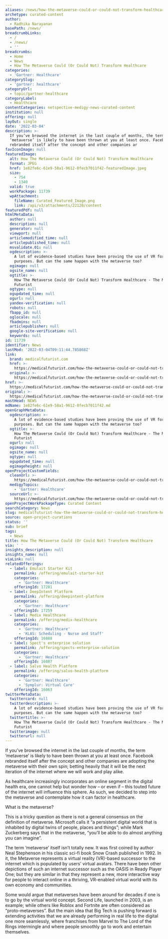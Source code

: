 ```yaml
---
aliases: /news/how-the-metaverse-could-or-could-not-transform-healthcare
archetype: curated-content
author:
  - Radhika Narayanan
basePath: /news/
breadcrumbLinks:
  - /
  - /news/
  - ''
breadcrumbs:
  - Home
  - News
  - How The Metaverse Could (Or Could Not) Transform Healthcare
categories:
  - 'Gartner: Healthcare'
categorySlug:
  - 'gartner: healthcare'
categoryUrl:
  - topic/gartner-healthcare
categoryLabel:
  - Healthcare
contentCategories: netspective-medigy-news-curated-content
institution: null
offering: null
layOut: single
date: '2022-03-04'
description: >-
  If you’ve browsed the internet in the last couple of months, the term
  ‘metaverse’ is likely to have been thrown at you at least once. Facebook
  rebranded itself after the concept and other companies ar
favIconImage: null
featuredImage:
  alt: How The Metaverse Could (Or Could Not) Transform Healthcare
  format: JPEG
  href: 1e82fe6c-61e9-58a1-9612-0fecb7011f42-featuredImage.jpeg
  size:
    - 754
    - 1340
  valid: true
  workPackage: 11739
  wpAttachment:
    fileName: Curated_Featured_Image.png
    link: /api/v3/attachments/22120/content
featuredPdf: null
htmlMetaData:
  author: null
  description: null
  generator: null
  viewport: null
  articlemodified_time: null
  articlepublished_time: null
  msvalidate.01: null
  ogdescription: >-
    A lot of evidence-based studies have been proving the use of VR for medical
    purposes. But can the same happen with the metaverse too?
  ogimage: null
  ogsite_name: null
  ogtitle: >-
    How The Metaverse Could (Or Could Not) Transform Healthcare - The Medical
    Futurist
  ogtype: null
  ogupdated_time: null
  ogurl: null
  yandex-verification: null
  robots: null
  fbapp_id: null
  oglocale: null
  fbadmins: null
  articlepublisher: null
  google-site-verification: null
  keywords: null
id: 11739
identifier: News
lastMod: '2022-03-04T09:11:44.785868Z'
link:
  brand: medicalfuturist.com
  href: >-
    https://medicalfuturist.com/how-the-metaverse-could-or-could-not-transform-healthcare/
  original: >-
    https://medicalfuturist.com/how-the-metaverse-could-or-could-not-transform-healthcare/
href: >-
  https://medicalfuturist.com/how-the-metaverse-could-or-could-not-transform-healthcare/
original: >-
  https://medicalfuturist.com/how-the-metaverse-could-or-could-not-transform-healthcare/
mastHead: NEWS
mdName: 1e82fe6c-61e9-58a1-9612-0fecb7011f42.md
openGraphMetaData:
  ogdescription: >-
    A lot of evidence-based studies have been proving the use of VR for medical
    purposes. But can the same happen with the metaverse too?
  ogtitle: >-
    How The Metaverse Could (Or Could Not) Transform Healthcare - The Medical
    Futurist
  ogurl: null
  ogimage: null
  ogsite_name: null
  ogtype: null
  ogupdated_time: null
  ogimageheight: null
openProjectCustomFields:
  cleanUrl: >-
    https://medicalfuturist.com/how-the-metaverse-could-or-could-not-transform-healthcare/
  medigyTopics:
    - 'Gartner: Healthcare'
  sourceUrl: >-
    https://medicalfuturist.com/how-the-metaverse-could-or-could-not-transform-healthcare/
openProjectWorkPackageType: Curated Content
searchCategory: News
slug: medicalfuturist-how-the-metaverse-could-or-could-not-transform-healthcare
source: open-project-curations
status: ''
sub: brief
tags:
  - News
title: How The Metaverse Could (Or Could Not) Transform Healthcare
via: ' '
insights_description: null
insights_name: null
viaLink: null
relatedOfferings:
  - label: Emulait Starter Kit
    permalink: /offering/emulait-starter-kit
    categories:
      - 'Gartner: Healthcare'
    offeringId: 17281
  - label: DeepIntent Platform
    permalink: /offering/deepintent-platform
    categories:
      - 'Gartner: Healthcare'
    offeringId: 17259
  - label: Medix Healthcare
    permalink: /offering/medix-healthcare
    categories:
      - 'Gartner: Healthcare'
      - 'KLAS: Scheduling - Nurse and Staff'
    offeringId: 16888
  - label: Spect's enterprise solution
    permalink: /offering/spects-enterprise-solution
    categories:
      - 'Gartner: Healthcare'
    offeringId: 16087
  - label: Salvo Health Platform
    permalink: /offering/salvo-health-platform
    categories:
      - 'Gartner: Healthcare'
      - 'Symplur: Virtual Care'
    offeringId: 16063
twitterMetaData:
  twittercard: null
  twitterdescription: >-
    A lot of evidence-based studies have been proving the use of VR for medical
    purposes. But can the same happen with the metaverse too?
  twittertitle: >-
    How The Metaverse Could (Or Could Not) Transform Healthcare - The Medical
    Futurist
  twitterimage: null
  twitterurl: null
---
```

<p>If you’ve browsed the internet in the last couple of months, the term ‘metaverse’ is likely to have been thrown at you at least once. Facebook rebranded itself after the concept and other companies are adopting the metaverse with their own spin; betting heavily that it will be the next iteration of the internet where we will work and play alike. &nbsp;</p><p>As healthcare increasingly incorporates an online segment in the digital health era, one cannot help but wonder how – or even if – this touted future of the internet will influence this sphere. As such, we decided to step into the metaverse and contemplate how it can factor in healthcare.</p><p>What is the metaverse?</p><p>This is a tricky question as there is not a general consensus on the definition of metaverse. Microsoft calls it “a persistent digital world that is inhabited by digital twins of people, places and things”; while Mark Zuckerberg says that in the metaverse, “you’ll be able to do almost anything you can imagine”.</p><p>The term ‘metaverse’ itself isn’t totally new. It was first coined by author Neal Stephenson in his classic sci-fi book Snow Crash published in 1992. In it, the Metaverse represents a virtual reality (VR)-based successor to the internet which is populated by users’ virtual avatars. There have been other depictions of such an internet successor such as the OASIS in Ready Player One; but they are similar in that they represent a new, more interactive way for people to interact online in a thriving, VR-enabled virtual world with its own economy and communities.</p><p>Some would argue that metaverses have been around for decades if one is to go by the virtual world concept. Second Life, launched in 2003, is an example; while others like Roblox and Fortnite are often considered as “proto-metaverses”. But the main idea that Big Tech is pushing forward is extending activities that we are already performing in real life to the digital one more seamlessly, where franchises from Marvel to The Lord of the Rings intermingle and where people smoothly go to work and entertain themselves.</p>